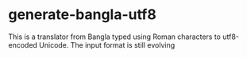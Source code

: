 # generate-bangla-utf8

This is a translator from Bangla typed using Roman characters to utf8-encoded Unicode. The input format is still evolving
